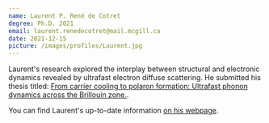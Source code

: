 ```yaml
---
name: Laurent P. René de Cotret
degree: Ph.D. 2021
email: laurent.renedecotret@mail.mcgill.ca
date: 2021-12-15
picture: /images/profiles/Laurent.jpg
---
```


Laurent's research explored the interplay between structural and electronic dynamics revealed by ultrafast electron diffuse scattering. He submitted his thesis titled: [From carrier cooling to polaron formation: Ultrafast phonon dynamics across the Brillouin zone.](https://laurentrdc.xyz/files/dissertation.pdf). 

You can find Laurent's up-to-date information [on his webpage](https://laurentrdc.xyz).